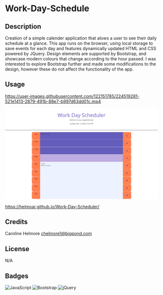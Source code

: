 # Work-Day-Schedule

## Description

Creation of a simple calender application that alows a user to see their daily schedule at a glance. This app runs on the browser, using local storage to save events for each day and features dynamically updated HTML and CSS powered by JQuery. Design elements are supported by Bootstrap, and showcase modern colours that change according to the hour passed. I was interested to explore Bootstrap further and made some modifications to the design, however these do not affect the functionality of the app.

## Usage

https://user-images.githubusercontent.com/122151785/224519281-521e1413-2879-491b-88e7-b997d63dd01c.mp4

![screenshot of Work Day Scheduler](./asssets/Work-Day-Scheduler.png)

https://helmoar.github.io/Work-Day-Scheduler/

## Credits

Caroline Helmore 
chelmore1@bigpond.com

## License

N/A

## Badges

![JavaScript](https://img.shields.io/badge/javascript-%23323330.svg?style=for-the-badge&logo=javascript&logoColor=%23F7DF1E)
![Bootstrap](https://img.shields.io/badge/bootstrap-%23563D7C.svg?style=for-the-badge&logo=bootstrap&logoColor=white)
![jQuery](https://img.shields.io/badge/jquery-%230769AD.svg?style=for-the-badge&logo=jquery&logoColor=white)



